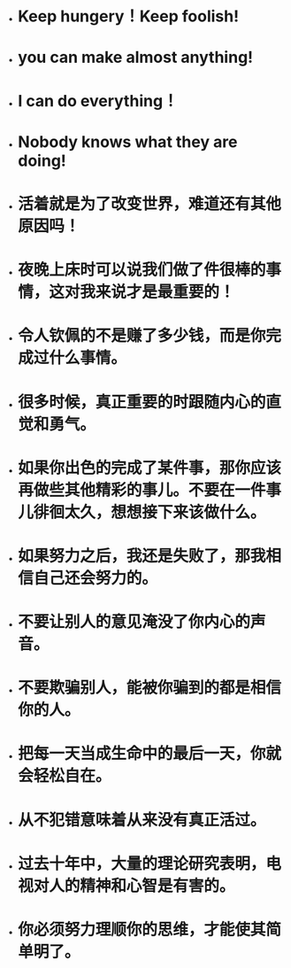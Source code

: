 - # Keep hungery！Keep foolish!

- # you can make almost anything!

- # I can do everything！

- # Nobody knows what they are doing!







- # 活着就是为了改变世界，难道还有其他原因吗！

- # 夜晚上床时可以说我们做了件很棒的事情，这对我来说才是最重要的！

- # 令人钦佩的不是赚了多少钱，而是你完成过什么事情。

- # 很多时候，真正重要的时跟随内心的直觉和勇气。

- # 如果你出色的完成了某件事，那你应该再做些其他精彩的事儿。不要在一件事儿徘徊太久，想想接下来该做什么。

- # 如果努力之后，我还是失败了，那我相信自己还会努力的。

- # 不要让别人的意见淹没了你内心的声音。

- # 不要欺骗别人，能被你骗到的都是相信你的人。

- # 把每一天当成生命中的最后一天，你就会轻松自在。

- # 从不犯错意味着从来没有真正活过。

- # 过去十年中，大量的理论研究表明，电视对人的精神和心智是有害的。

- # 你必须努力理顺你的思维，才能使其简单明了。

